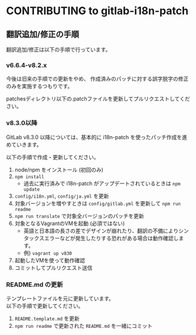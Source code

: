 CONTRIBUTING to gitlab-i18n-patch
=================================

## 翻訳追加/修正の手順

翻訳追加/修正は以下の手順で行っています。

### v6.6.4-v8.2.x

今後は旧来の手順での更新をやめ、 作成済みのパッチに対する誤字脱字の修正のみを実施するつもりです。

patchesディレクトリ以下の.patchファイルを更新してプルリクエストしてください。

### v8.3.0以降

GitLab v8.3.0 以降については、基本的に i18n-patch を使ったパッチ作成を進めていきます。

以下の手順で作成・更新してください。

1. node/npm をインストール (初回のみ)
1. `npm install`
    * 過去に実行済みで i18n-patch がアップデートされているときは `npm update`
1. `config/i18n.yml`, `config/ja.yml` を更新
1. 対象バージョンを増やすときは `config/gitlab.yml` を更新して `npm run readme`
1. `npm run translate` で対象全バージョンのパッチを更新
1. 対象となるVagrantのVMを起動 (必須ではない)
    * 英語と日本語の長さの差でデザインが崩れたり、翻訳の不備によりシンタックスエラーなどが発生したりする恐れがある場合は動作確認します。
    * 例) `vagrant up v830`
1. 起動したVMを使って動作確認
1. コミットしてプルリクエスト送信

### README.md の更新

テンプレートファイルを元に更新しています。  
以下の手順で更新してください。

1. `README.template.md` を更新
1. `npm run readme` で更新された `README.md` を一緒にコミット

